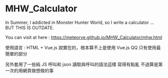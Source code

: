 # MHW_Calculator
In Summer, I addicted in Monster Hunter World, so I write a calculator ... BUT THIS IS OUTDATE.

You can visit at here : https://meteorve.github.io/MHW_Calculator/mhw.html

使用語言 : HTML + Vue.js
說實在的，根本算不上是使用 Vue.js QQ
只有使用最簡單的部分

另外套用了一些純 JS 呼叫和 json 讀取與呼叫的語法這樣
寫得有點亂  不過算是第一次的用網頁做想做的事
